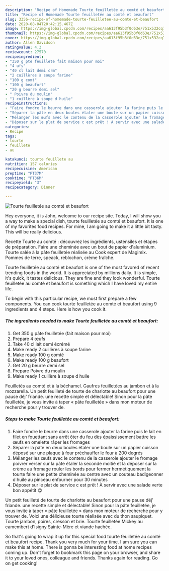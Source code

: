 ```yaml
---
description: "Recipe of Homemade Tourte feuilletée au comté et beaufort"
title: "Recipe of Homemade Tourte feuilletée au comté et beaufort"
slug: 3356-recipe-of-homemade-tourte-feuilletee-au-comte-et-beaufort
date: 2020-08-04T20:42:15.467Z
image: https://img-global.cpcdn.com/recipes/aa613f95b3f0d63e/751x532cq70/tourte-feuilletee-au-comte-et-beaufort-photo-principale-de-la-recette.jpg
thumbnail: https://img-global.cpcdn.com/recipes/aa613f95b3f0d63e/751x532cq70/tourte-feuilletee-au-comte-et-beaufort-photo-principale-de-la-recette.jpg
cover: https://img-global.cpcdn.com/recipes/aa613f95b3f0d63e/751x532cq70/tourte-feuilletee-au-comte-et-beaufort-photo-principale-de-la-recette.jpg
author: Allen Davidson
ratingvalue: 4.3
reviewcount: 27570
recipeingredient:
- "350 g pte feuillete fait maison pour moi"
- "4 ufs"
- "40 cl lait demi crm"
- "2 cuillères à soupe farine"
- "100 g comt"
- "100 g beaufort"
- "20 g beurre demi sel"
- " Poivre du moulin"
- "1 cuillère à soupe d huile"
recipeinstructions:
- "Faire fondre le beurre dans une casserole ajouter la farine puis le lait en filet en fouettant sans arrêt ôter du feu dès épaississement battre les œufs en omelette râper les fromages"
- "Séparer la pâte en deux boules étaler une boule sur un papier cuisson déposé sur une plaque à four préchauffer le four à 200 degrés"
- "Mélanger les œufs avec le contenu de la casserole ajouter le fromage poivrer verser sur la pâte étaler la seconde moitié et la déposer sur la crème au fromage rouler les bords pour fermer hermétiquement la tourte faire une petite cheminée au centre avec un couteau badigeonner d huile au pinceau enfourner pour 30 minutes"
- "Déposer sur le plat de service c est prêt ! À servir avec une salade verte bon appétit 😋"
categories:
- Recipe
tags:
- tourte
- feuillete
- au

katakunci: tourte feuillete au 
nutrition: 157 calories
recipecuisine: American
preptime: "PT37M"
cooktime: "PT36M"
recipeyield: "3"
recipecategory: Dinner

---
```



![Tourte feuilletée au comté et beaufort](https://img-global.cpcdn.com/recipes/aa613f95b3f0d63e/751x532cq70/tourte-feuilletee-au-comte-et-beaufort-photo-principale-de-la-recette.jpg)

Hey everyone, it is John, welcome to our recipe site. Today, I will show you a way to make a special dish, tourte feuilletée au comté et beaufort. It is one of my favorites food recipes. For mine, I am going to make it a little bit tasty. This will be really delicious.

Recette Tourte au comté : découvrez les ingrédients, ustensiles et étapes de préparation. Faire une cheminée avec un bout de papier d&#39;aluminium. Tourte salée à la pâte feuilletée réalisée au Cook expert de Magimix. Pommes de terre, speack, reblochon, crème fraîche.

Tourte feuilletée au comté et beaufort is one of the most favored of recent trending foods in the world. It is appreciated by millions daily. It is simple, it's quick, it tastes delicious. They are fine and they look wonderful. Tourte feuilletée au comté et beaufort is something which I have loved my entire life.


To begin with this particular recipe, we must first prepare a few components. You can cook tourte feuilletée au comté et beaufort using 9 ingredients and 4 steps. Here is how you cook it.

<!--inarticleads1-->

##### The ingredients needed to make Tourte feuilletée au comté et beaufort:

1. Get 350 g pâte feuilletée (fait maison pour moi)
1. Prepare 4 œufs
1. Take 40 cl lait demi écrémé
1. Make ready 2 cuillères à soupe farine
1. Make ready 100 g comté
1. Make ready 100 g beaufort
1. Get 20 g beurre demi sel
1. Prepare  Poivre du moulin
1. Make ready 1 cuillère à soupe d huile


Feuilletés au comté et à la béchamel. Gaufres feuilletées au jambon et à la mozzarella. Un petit feuilleté de tourte de charlotte au beaufort pour une pause déj&#39; friande. une recette simple et délectable! Sinon pour la pâte feuilletée, je vous invite à taper « pâte feuilletée » dans mon moteur de recherche pour y trouver de. 

<!--inarticleads2-->

##### Steps to make Tourte feuilletée au comté et beaufort:

1. Faire fondre le beurre dans une casserole ajouter la farine puis le lait en filet en fouettant sans arrêt ôter du feu dès épaississement battre les œufs en omelette râper les fromages
1. Séparer la pâte en deux boules étaler une boule sur un papier cuisson déposé sur une plaque à four préchauffer le four à 200 degrés
1. Mélanger les œufs avec le contenu de la casserole ajouter le fromage poivrer verser sur la pâte étaler la seconde moitié et la déposer sur la crème au fromage rouler les bords pour fermer hermétiquement la tourte faire une petite cheminée au centre avec un couteau badigeonner d huile au pinceau enfourner pour 30 minutes
1. Déposer sur le plat de service c est prêt ! À servir avec une salade verte bon appétit 😋


Un petit feuilleté de tourte de charlotte au beaufort pour une pause déj&#39; friande. une recette simple et délectable! Sinon pour la pâte feuilletée, je vous invite à taper « pâte feuilletée » dans mon moteur de recherche pour y trouver de. Voici une délicieuse tourte réalisée avec du thon saupiquet. Tourte jambon, poires, cresson et brie. Tourte feuilletée Mickey au camembert d&#39;Isigny Sainte-Mère et viande hachée. 

So that's going to wrap it up for this special food tourte feuilletée au comté et beaufort recipe. Thank you very much for your time. I am sure you can make this at home. There is gonna be interesting food at home recipes coming up. Don't forget to bookmark this page on your browser, and share it to your loved ones, colleague and friends. Thanks again for reading. Go on get cooking!
